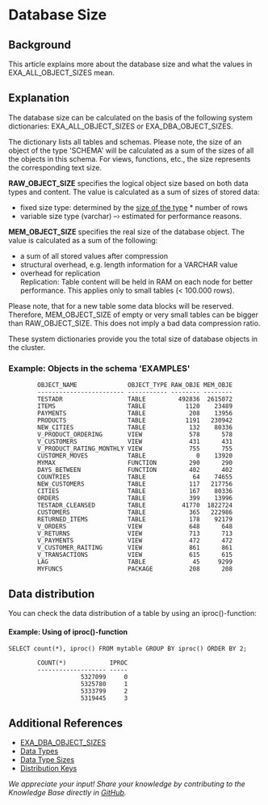 # Database Size 
## Background

This article explains more about the database size and what the values in EXA_ALL_OBJECT_SIZES mean.

## Explanation

The database size can be calculated on the basis of the following system dictionaries: EXA_ALL_OBJECT_SIZES or EXA_DBA_OBJECT_SIZES.

The dictionary lists all tables and schemas. Please note, the size of an object of the type 'SCHEMA' will be calculated as a sum of the sizes of all the objects in this schema. For views, functions, etc., the size represents the corresponding text size.

**RAW_OBJECT_SIZE** specifies the logical object size based on both data types and content. The value is calculated as a sum of sizes of stored data:

* fixed size type: determined by the [size of the type](https://docs.exasol.com/sql_references/data_types/data_type_size.htm#OtherTypes) * number of rows
* variable size type (varchar) –› estimated for performance reasons.

**MEM_OBJECT_SIZE** specifies the real size of the database object. The value is calculated as a sum of the following:

* a sum of all stored values after compression
* structural overhead, e.g. length information for a VARCHAR value
* overhead for replication  
Replication: Table content will be held in RAM on each node for better performance. This applies only to small tables (< 100.000 rows).

Please note, that for a new table some data blocks will be reserved. Therefore, MEM_OBJECT_SIZE of empty or very small tables can be bigger than RAW_OBJECT_SIZE. This does not imply a bad data compression ratio.

These system dictionaries provide you the total size of database objects in the cluster.

### Example: Objects in the schema 'EXAMPLES'


```"code-sql"
        OBJECT_NAME              OBJECT_TYPE RAW_OBJE MEM_OBJE
        ------------------------ ----------- -------- --------
        TESTADR                  TABLE         492836  2615072
        ITEMS                    TABLE           1120    23489
        PAYMENTS                 TABLE            208    13956
        PRODUCTS                 TABLE           1191   230942
        NEW_CITIES               TABLE            132    80336
        V_PRODUCT_ORDERING       VIEW             578      578
        V_CUSTOMERS              VIEW             431      431
        V_PRODUCT_RATING_MONTHLY VIEW             755      755
        CUSTOMER_MOVES           TABLE              0    13920
        MYMAX                    FUNCTION         290      290
        DAYS_BETWEEN             FUNCTION         402      402
        COUNTRIES                TABLE             64    74655
        NEW_CUSTOMERS            TABLE            117   217756
        CITIES                   TABLE            167    80336
        ORDERS                   TABLE            399    13996
        TESTADR_CLEANSED         TABLE          41770  1822724
        CUSTOMERS                TABLE            365   222986
        RETURNED_ITEMS           TABLE            178    92179
        V_ORDERS                 VIEW             648      648
        V_RETURNS                VIEW             713      713
        V_PAYMENTS               VIEW             472      472
        V_CUSTOMER_RAITING       VIEW             861      861
        V_TRANSACTIONS           VIEW             615      615
        LAG                      TABLE             45     9299
        MYFUNCS                  PACKAGE          208      208
```
## Data distribution

You can check the data distribution of a table by using an iproc()-function:

#### Example: Using of iproc()-function


```"code-sql"
SELECT count(*), iproc() FROM mytable GROUP BY iproc() ORDER BY 2; 
```

```"code-sql"
        COUNT(*)            IPROC
        ------------------- -----
                    5327099     0
                    5325780     1
                    5333799     2
                    5319445     3     
```
## Additional References

* [EXA_DBA_OBJECT_SIZES](https://docs.exasol.com/sql_references/metadata/metadata_system_tables.htm#EXA_DBA_OBJECT_SIZES)
* [Data Types](https://docs.exasol.com/sql_references/data_types/datatypesoverview.htm)
* [Data Type Sizes](https://docs.exasol.com/sql_references/data_types/data_type_size.htm)
* [Distribution Keys](https://docs.exasol.com/sql/alter_table(distribution_partitioning).htm)

*We appreciate your input! Share your knowledge by contributing to the Knowledge Base directly in [GitHub](https://github.com/exasol/public-knowledgebase).* 